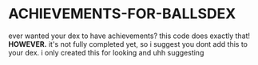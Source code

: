 # ACHIEVEMENTS-FOR-BALLSDEX
ever wanted your dex to have achievements? this code does exactly that!
**HOWEVER.** it's not fully completed yet, so i suggest you dont add this to your dex. i only created this for looking and uhh suggesting
